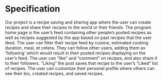 # Specification

Our project is a recipe saving and sharing app where the user can create recipes and share their recipes to the world or their friends. The program home page is the user’s feed containing other people’s posted recipes as well as recipes suggested by the app based on past recipes that the user liked. The user can filter their recipe feed by cuisine, estimated cooking duration, meal, et cetera. They can follow other users, adding them as ‘following’ which would result in their posted recipes displaying on the user’s feed. The user can “like” and “comment” on recipes, and also share it to their followers. “Liking” the post saves that recipe to the user’s “Liked” list of recipes. The user can customize their personal profile where others can see their bio, created recipes, and saved recipes.
